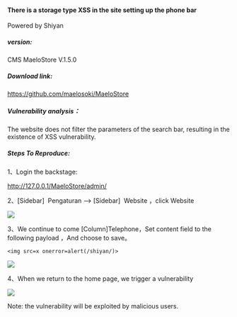 #### There is a storage type XSS in the site setting up the phone bar

Powered by Shiyan 

##### version:

CMS MaeloStore V.1.5.0

##### Download link:

https://github.com/maelosoki/MaeloStore

##### Vulnerability analysis：

The website does not filter the parameters of the search bar, resulting in the existence of XSS vulnerability. 

##### Steps To Reproduce: 

1、Login the backstage: 

http://127.0.0.1/MaeloStore/admin/

2、[Sidebar]  Pengaturan --> [Sidebar]   Website ，click Website

![](https://github.com/lzlzh2016/MaeloStore/blob/master/11.png)

3、We continue to come [Column]Telephone，Set content field to the following payload ，And choose to save。

```
<img src=x onerror=alert(/shiyan/)>
```

![](https://github.com/lzlzh2016/MaeloStore/blob/master/22.png)

4、When we return to the home page, we trigger a vulnerability

![](https://github.com/lzlzh2016/MaeloStore/blob/master/33.png)

Note: the vulnerability will be exploited by malicious users. 



























































